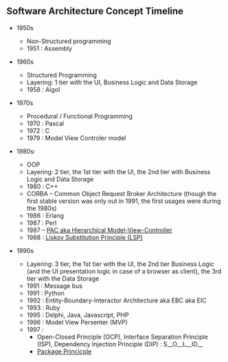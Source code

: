 ## Software Architecture Concept Timeline

* 1950s
  * Non-Structured programming  
  * 1951 : Assembly  
  
* 1960s
   * Structured Programming  
   * Layering: 1 tier with the UI, Business Logic and Data Storage  
   * 1958 : Algol  
   
* 1970s
  * Procedural / Functional Programming  
  * 1970 : Pascal  
  * 1972 : C  
  * 1979 : Model View Controler model 
  
* 1980s:
  * OOP  
  * Layering: 2 tier, the 1st tier with the UI, the 2nd tier with Business Logic and Data Storage  
  * 1980 : C++  
  * CORBA – Common Object Request Broker Architecture (though the first stable version was only out in 1991, the first usages were during the 1980s)  
  * 1986 : Erlang  
  * 1987 : Perl  
  * 1987 – [PAC aka Hierarchical Model-View-Controller](https://www.lri.fr/~mbl/ENS/FONDIHM/2013/papers/Coutaz-Interact87.pdf)  
  * 1988 :  [Liskov Substitution Principle (LSP)](https://en.wikipedia.org/wiki/Liskov_substitution_principle)  

* 1990s
  * Layering: 3 tier, the 1st tier with the UI, the 2nd tier Business Logic (and the UI presentation logic in case of a browser as client), the 3rd tier with the Data Storage  
  * 1991 : Message bus  
  * 1991 : Python  
  * 1992 :  Entity-Boundary-Interactor Architecture aka EBC aka EIC  
  * 1993 : Ruby  
  * 1995 : Delphi, Java, Javascript, PHP  
  * 1996 : Model View Persenter (MVP)  
  * 1997 : 
    - Open-Closed Principle (OCP), Interface Separation Principle (ISP), Dependency Injection Principle (DIP) : S__O__L__ID__  
    - [Package Princicple](https://en.wikipedia.org/wiki/Package_principles)
  
  
 
